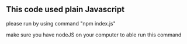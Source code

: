 ## This code used plain Javascript

please run by using command "npm index.js"

make sure you have nodeJS on your computer to able run this command